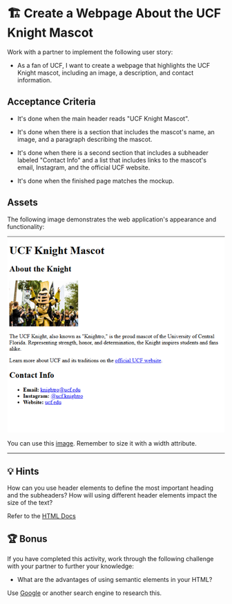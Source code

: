 # 🏗️ Create a Webpage About the UCF Knight Mascot

Work with a partner to implement the following user story:

* As a fan of UCF, I want to create a webpage that highlights the UCF Knight mascot, including an image, a description, and contact information.

## Acceptance Criteria

* It's done when the main header reads "UCF Knight Mascot".

* It's done when there is a section that includes the mascot's name, an image, and a paragraph describing the mascot.

* It's done when there is a second section that includes a subheader labeled "Contact Info" and a list that includes links to the mascot's email, Instagram, and the official UCF website.

* It's done when the finished page matches the mockup.

## Assets

The following image demonstrates the web application's appearance and functionality:

![Webpage titled "UCF Knight Mascot" features "Knightro" heading, a spot for an image and description, and a "Contact Info" section.](./assets/example.png)

You can use this [image](https://www.ucf.edu/wp-content/blogs.dir/20/files/2017/02/UCF-Knightro-2017.jpg). Remember to size it with a width attribute.

---

## 💡 Hints

How can you use header elements to define the most important heading and the subheaders? How will using different header elements impact the size of the text?

Refer to the [HTML Docs](https://developer.mozilla.org/en-US/docs/Web/HTML)

## 🏆 Bonus

If you have completed this activity, work through the following challenge with your partner to further your knowledge:

* What are the advantages of using semantic elements in your HTML? 

Use [Google](https://www.google.com) or another search engine to research this.

